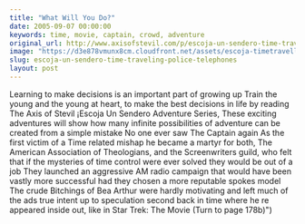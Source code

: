 ```yaml
---
title: "What Will You Do?"
date: 2005-09-07 00:00:00
keywords: time, movie, captain, crowd, adventure
original_url: http://www.axisofstevil.com/p/escoja-un-sendero-time-traveling-police-telephones
image: "https://d3e878vmunx8cm.cloudfront.net/assets/escoja-timetravellarge.gif"
slug: escoja-un-sendero-time-traveling-police-telephones
layout: post
---
```


Learning to make decisions is an important part of growing up Train the young and the young at heart, to make the best decisions in life by reading The Axis of Stevil ¡Escoja Un Sendero Adventure Series, These exciting adventures will show how many infinite possibilities of adventure can be created from a simple mistake
No one ever saw The Captain again As the first victim of a Time related mishap he became a martyr for both, The American Association of Theologians, and the Screenwriters guild, who felt that if the mysteries of time control were ever solved they would be out of a job They launched an aggressive AM radio campaign that would have been vastly more successful had they chosen a more reputable spokes model The crude Bitchings of Bea Arthur were hardly motivating and left much of the ads true intent up to speculation
second back in time where he re appeared inside out, like in Star Trek: The Movie (Turn to page 178b)&quot;)

